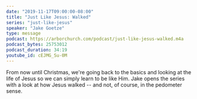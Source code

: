 ```yaml
---
date: "2019-11-17T09:00:00-08:00"
title: "Just Like Jesus: Walked"
series: "just-like-jesus"
speaker: "Jake Goetze"
type: message
podcast: https://arborchurch.com/podcast/just-like-jesus-walked.m4a
podcast_bytes: 25753012
podcast_duration: 34:19
youtube_id: cEJMG_Su-0M
---
```


From now until Christmas, we're going back to the basics and looking at the life of Jesus so we can simply learn to be like Him. Jake opens the series with a look at how Jesus walked -- and not, of course, in the pedometer sense.
